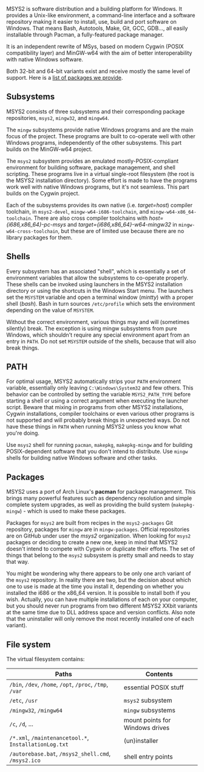 MSYS2 is software distribution and a building platform for Windows. It provides a Unix-like environment, a command-line interface and a software repository making it easier to install, use, build and port software on Windows. That means Bash, Autotools, Make, Git, GCC, GDB..., all easily installable through Pacman, a fully-featured package manager.

It is an independent rewrite of MSys, based on modern Cygwin (POSIX compatibility layer) and MinGW-w64 with the aim of better interoperability with native Windows software.

Both 32-bit and 64-bit variants exist and receive mostly the same level of support. Here is a [list of packages we provide](Packages).

## Subsystems

MSYS2 consists of three subsystems and their corresponding package repositories, `msys2`, `mingw32`, and `mingw64`.

The `mingw` subsystems provide native Windows programs and are the main focus of the project. These programs are built to co-operate well with other Windows programs, independently of the other subsystems. This part builds on the MinGW-w64 project.

The `msys2` subsystem provides an emulated mostly-POSIX-compliant environment for building software, package management, and shell scripting. These programs live in a virtual single-root filesystem (the root is the MSYS2 installation directory). Some effort is made to have the programs work well with native Windows programs, but it's not seamless. This part builds on the Cygwin project.

Each of the subsystems provides its own native (i.e. _target=host_) compiler toolchain, in `msys2-devel`, `mingw-w64-i686-toolchain`, and `mingw-w64-x86_64-toolchain`. There are also cross compiler toolchains with _host={i686,x86_64}-pc-msys_ and _target={i686,x86_64}-w64-mingw32_ in `mingw-w64-cross-toolchain`, but these are of limited use because there are no library packages for them.

## Shells

Every subsystem has an associated "shell", which is essentially a set of environment variables that allow the subsystems to co-operate properly. These shells can be invoked using launchers in the MSYS2 installation directory or using the shortcuts in the Windows Start menu. The launchers set the `MSYSTEM` variable and open a terminal window (*mintty*) with a proper shell (*bash*). Bash in turn sources `/etc/profile` which sets the environment depending on the value of `MSYSTEM`.

Without the correct environment, various things may and will (sometimes silently) break. The exception is using mingw subsystems from pure Windows, which shouldn't require any special environment apart from an entry in `PATH`. Do not set `MSYSTEM` outside of the shells, because that will also break things.

## PATH

For optimal usage, MSYS2 automatically strips your `PATH` environment variable, essentially only leaving `C:\Windows\System32` and few others. This behavior can be controlled by setting the variable `MSYS2_PATH_TYPE` before starting a shell or using a correct argument when executing the launcher script. Beware that mixing in programs from other MSYS2 installations, Cygwin installations, compiler toolchains or even various other programs is not supported and will probably break things in unexpected ways. Do not have these things in `PATH` when running MSYS2 unless you know what you're doing.

Use `msys2` shell for running `pacman`, `makepkg`, `makepkg-mingw` and for building POSIX-dependent software that you don't intend to distribute. Use `mingw` shells for building native Windows software and other tasks.

## Packages

MSYS2 uses a port of Arch Linux's **pacman** for package management. This brings many powerful features such as dependency resolution and simple complete system upgrades, as well as providing the build system (`makepkg-mingw`) - which is used to make these packages.

Packages for `msys2` are built from recipes in the `msys2-packages` Git repository, packages for `mingw` are in `mingw-packages`. Official repositories are on GitHub under user the *msys2* organization. When looking for `msys2` packages or deciding to create a new one, keep in mind that MSYS2 doesn't intend to compete with Cygwin or duplicate their efforts. The set of things that belong to the `msys2` subsystem is pretty small and needs to stay that way.

You might be wondering why there appears to be only one arch variant of the `msys2` repository. In reality there are two, but the decision about which one to use is made at the time you install it, depending on whether you installed the i686 or the x86_64 version. It is possible to install both if you wish. Actually, you can have multiple installations of each on your computer, but you should never run programs from two different MSYS2 XXbit variants at the same time due to DLL address space and version conflicts. Also note that the uninstaller will only remove the most recently installed one of each variant).

## File system

The virtual filesystem contains:

Paths                                                    | Contents
---------------------------------------------------------|--------------------------------
`/bin`, `/dev`, `/home`, `/opt`, `/proc`, `/tmp`, `/var` | essential POSIX stuff
`/etc`, `/usr`                                           | `msys2` subsystem
`/mingw32`, `/mingw64`                                   | `mingw` subsystems
`/c`, `/d`, ...                                          | mount points for Windows drives
`/*.xml`, `/maintenancetool.*`, `InstallationLog.txt`    | (un)installer
`/autorebase.bat`, `/msys2_shell.cmd`, `/msys2.ico`      | shell entry points
